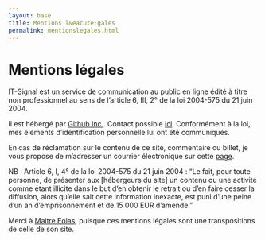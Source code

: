 ```yaml
---
layout: base
title: Mentions l&eacute;gales
permalink: mentionslegales.html
---
```


Mentions légales
========================


IT-Signal est un service de communication au public en ligne édité à titre non professionnel au sens de l’article 6, III, 2° de la loi 2004-575 du 21 juin 2004.  

Il est hébergé par [Github Inc.](https://github.com/). Contact possible [ici](https://github.com/contact). Conformément à la loi, mes éléments d’identification personnelle lui ont été communiqués.

En cas de réclamation sur le contenu de ce site, commentaire ou billet, je vous propose de m’adresser un courrier électronique sur cette [page](/contact.html).

NB : Article 6, I, 4° de la loi 2004-575 du 21 juin 2004 :
“Le fait, pour toute personne, de présenter aux [hébergeurs du site] un contenu ou une activité comme étant illicite dans le but d’en obtenir le retrait ou d’en faire cesser la diffusion, alors qu’elle sait cette information inexacte, est puni d’une peine d’un an d’emprisonnement et de 15 000 EUR d’amende.”

Merci à [Maitre Eolas](http://www.maitre-eolas.fr/), puisque ces mentions légales sont une transpositions de celle de son site. 